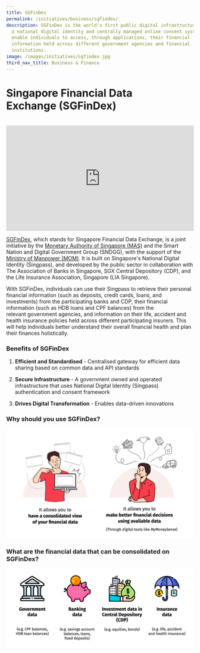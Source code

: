 ```yaml
---
title: SGFinDex
permalink: /initiatives/business/sgfindex/
description: SGFinDex is the world's first public digital infrastructure to use
  a national digital identity and centrally managed online consent system to
  enable individuals to access, through applications, their financial
  information held across different government agencies and financial
  institutions.
image: /images/initiatives/sgfindex.jpg
third_nav_title: Business & Finance
---
```

# Singapore Financial Data Exchange (SGFinDex)

<br>

<div style="max-width: 1280px">
    <div
        style="
            height: 0;
            overflow: hidden;
            position: relative;
            padding-bottom: 56.25%;
        "
    >
        <iframe
            src="https://www.youtube.com/embed/ABXss3ErD-M" 
            height="720"
            width="1280"
            frameborder="0"
            title="YouTube video player"
            allow="accelerometer; autoplay; clipboard-write; encrypted-media; gyroscope; picture-in-picture"
            style="
                top: 0;
                left: 0;
                right: 0;
                bottom: 0;
                height: 100%;
                border: none;
                max-width: 100%;
                position: absolute;
            "
        ></iframe>
    </div>
</div>

[SGFinDex](https://www.mas.gov.sg/development/fintech/sgfindex), which stands for Singapore Financial Data Exchange, is a joint initiative by the [Monetary Authority of Singapore (MAS)](https://www.mas.gov.sg/) and the Smart Nation and Digital Government Group (SNDGG), with the support of the [Ministry of Manpower (MOM)](https://www.mom.gov.sg/). It is built on Singapore's National Digital Identity (Singpass), and developed by the public sector in collaboration with The Association of Banks in Singapore, SGX Central Depository (CDP), and the Life Insurance Association, Singapore (LIA Singapore).

With SGFinDex, individuals can use their Singpass to retrieve their personal financial information (such as deposits, credit cards, loans, and investments) from the participating banks and CDP, their financial information (such as HDB loans and CPF balances) from the relevant government agencies, and information on their life, accident and health insurance policies held across different participating insurers. This will help individuals better understand their overall financial health and plan their finances holistically.

### Benefits of SGFinDex

1. **Efficient and Standardised** - Centralised gateway for efficient data sharing based on common data and API standards

2. **Secure Infrastructure** - A government owned and operated infrastructure that uses National Digital Identity (Singpass) authentication and consent framework

3. **Drives Digital Transformation** - Enables data-driven innovations

### Why should you use SGFinDex?

![SGFinDex](/images/initiatives/sgfindex-why.jpg)

### What are the financial data that can be consolidated on SGFinDex?

![SGFinDex](/images/initiatives/sgfindex-what.jpg)
